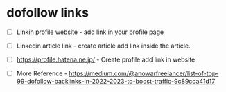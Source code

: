 
# dofollow links
- [ ] Linkin profile website - add link in your profile page
- [ ] Linkedin article link - create article add link inside the article. 
- [ ] https://profile.hatena.ne.jp/ - Create profile add link in website

- [ ] More Reference - https://medium.com/@anowarfreelancer/list-of-top-99-dofollow-backlinks-in-2022-2023-to-boost-traffic-9c89cca41d17

